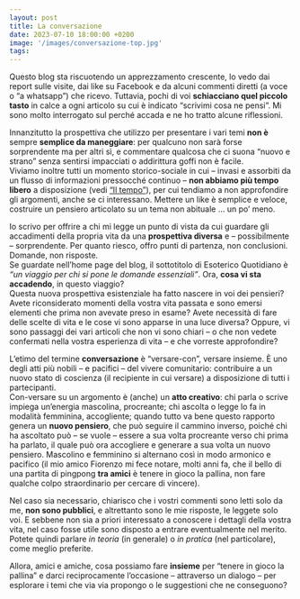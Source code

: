 ```yaml
---
layout: post
title: La conversazione
date: 2023-07-10 18:00:00 +0200
image: '/images/conversazione-top.jpg'
tags:
---
```


Questo blog sta riscuotendo un apprezzamento crescente, lo vedo dai report sulle visite, dai like su Facebook e da alcuni commenti diretti (a voce o “a whatsapp”) che ricevo. Tuttavia, pochi di voi **schiacciano quel piccolo tasto** in calce a ogni articolo su cui è indicato “scrivimi cosa ne pensi”. Mi sono molto interrogato sul perché accada e ne ho tratto alcune riflessioni.

Innanzitutto la prospettiva che utilizzo per presentare i vari temi **non è** sempre **semplice da maneggiare**: per qualcuno non sarà forse sorprendente ma per altri sì, e commentare qualcosa che ci suona “nuovo e strano” senza sentirsi impacciati o addirittura goffi non è facile. <br/>
Viviamo inoltre tutti un momento storico-sociale in cui – invasi e assorbiti da un flusso di informazioni pressocché continuo – **non abbiamo più tempo libero** a disposizione (vedi [“Il tempo”](/2020/10/29/tempo/)), per cui tendiamo a non approfondire gli argomenti, anche se ci interessano. Mettere un like è semplice e veloce, costruire un pensiero articolato su un tema non abituale ... un po’ meno.

Io scrivo per offrire a chi mi legge un punto di vista da cui guardare gli accadimenti della propria vita da una **prospettiva diversa** e – possibilmente – sorprendente. Per quanto riesco, offro punti di partenza, non conclusioni. Domande, non risposte. <br/>
Se guardate nell’home page del blog, il sottotitolo di Esoterico Quotidiano è *“un viaggio per chi si pone le domande essenziali”*. Ora, **cosa vi sta accadendo**, in questo viaggio? <br/>
Questa nuova prospettiva esistenziale ha fatto nascere in voi dei pensieri? Avete riconsiderato momenti della vostra vita passata e sono emersi elementi che prima non avevate preso in esame? Avete necessità di fare delle scelte di vita e le cose vi sono apparse in una luce diversa? Oppure, vi sono passaggi dei vari articoli che non vi sono chiari – o che non vedete confermati nella vostra esperienza di vita – e che vorreste approfondire?

L’etimo del termine **conversazione** è “versare-con”, versare insieme. È uno degli atti più nobili – e pacifici – del vivere comunitario: contribuire a un nuovo stato di coscienza (il recipiente in cui versare) a disposizione di tutti i partecipanti. <br/>
Con-versare su un argomento è (anche) un **atto creativo**: chi parla o scrive impiega un’energia mascolina, procreante; chi ascolta o legge lo fa in modalità femminina, accogliente; quando tutto va bene questo rapporto genera un **nuovo pensiero**, che può seguire il cammino inverso, poiché chi ha ascoltato può – se vuole – essere a sua volta procreante verso chi prima ha parlato, il quale può ora accogliere e generare a sua volta un nuovo pensiero. Mascolino e femminino si alternano così in modo armonico e pacifico (il mio amico Fiorenzo mi fece notare, molti anni fa, che il bello di una partita di pingpong **tra amici** è tenere in gioco la pallina, non fare qualche colpo straordinario per cercare di vincere).

Nel caso sia necessario, chiarisco che i vostri commenti sono letti solo da me, **non sono pubblici**, e altrettanto sono le mie risposte, le leggete solo voi. E sebbene non sia a priori interessato a conoscere i dettagli della vostra vita, nel caso fosse utile sono disposto a entrare eventualmente nel merito. Potete quindi parlare *in teoria* (in generale) o *in pratica* (nel particolare), come meglio preferite.

Allora, amici e amiche, cosa possiamo fare **insieme** per “tenere in gioco la pallina” e darci reciprocamente l’occasione – attraverso un dialogo – per esplorare i temi che via via propongo o le suggestioni che ne conseguono?
